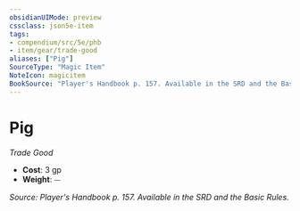```yaml
---
obsidianUIMode: preview
cssclass: json5e-item
tags:
- compendium/src/5e/phb
- item/gear/trade-good
aliases: ["Pig"]
SourceType: "Magic Item"
NoteIcon: magicitem
BookSource: "Player's Handbook p. 157. Available in the SRD and the Basic Rules."
---
```

# Pig
*Trade Good*  

- **Cost**: 3 gp
- **Weight**: ⏤

*Source: Player's Handbook p. 157. Available in the SRD and the Basic Rules.*